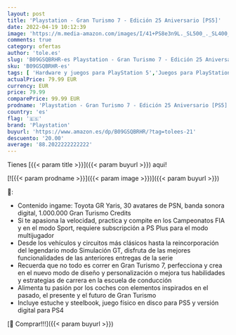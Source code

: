 ```yaml
---
layout: post
title: 'Playstation - Gran Turismo 7 - Edición 25 Aniversario [PS5]'
date: 2022-04-19 10:12:39
image: 'https://m.media-amazon.com/images/I/41+PS8e3n9L._SL500_._SL400_.jpg'
comments: true
category: ofertas
author: 'tole.es'
slug: 'B09GSQBRHR-es Playstation - Gran Turismo 7 - Edición 25 Aniversario [PS5]'
sku: 'B09GSQBRHR-es'
tags: [ 'Hardware y juegos para PlayStation 5','Juegos para PlayStation 5','Videojuegos','playstation','🇪🇸', ]
actualPrice: 79.99 EUR
currency: EUR
price: 79.99
comparePrice: 99.99 EUR
prodname: 'Playstation - Gran Turismo 7 - Edición 25 Aniversario [PS5]'
country: 'es'
flag: '🇪🇸'
brand: 'Playstation'
buyurl: 'https://www.amazon.es/dp/B09GSQBRHR/?tag=tolees-21'
descuento: '20.00'
average: '88.2022222222222'
---
```


Tienes [{{< param title >}}]({{< param buyurl >}}) aqui!

[![{{< param prodname >}}]({{< param image >}})]({{< param buyurl >}})

🔎:

- Contenido ingame: Toyota GR Yaris, 30 avatares de PSN, banda sonora digital, 1.000.000 Gran Turismo Credits
- Si te apasiona la velocidad, practica y compite en los Campeonatos FIA y en el modo Sport, requiere subscripción a PS Plus para el modo multijugador
- Desde los vehículos y circuitos más clásicos hasta la reincorporación del legendario modo Simulación GT, disfruta de las mejores funcionalidades de las anteriores entregas de la serie
- Recuerda que no todo es correr en Gran Turismo 7, perfecciona y crea en el nuevo modo de diseño y personalización o mejora tus habilidades y estrategias de carrera en la escuela de conducción
- Alimenta tu pasión por los coches con elementos inspirados en el pasado, el presente y el futuro de Gran Turismo
- Incluye estuche y steelbook, juego físico en disco para PS5 y versión digital para PS4

[🛒 Comprar!!!]({{< param buyurl >}})

